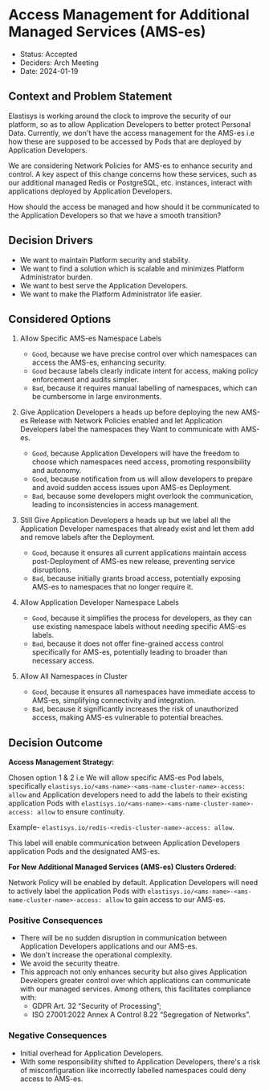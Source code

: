 # Access Management for Additional Managed Services (AMS-es)

- Status: Accepted
- Deciders: Arch Meeting
- Date: 2024-01-19

## Context and Problem Statement

Elastisys is working around the clock to improve the security of our platform, so as to allow Application Developers to better protect Personal Data. Currently, we don't have the access management for the AMS-es i.e how these are supposed to be accessed by Pods that are deployed by Application Developers.

We are considering Network Policies for AMS-es to enhance security and control. A key aspect of this change concerns how these services, such as our additional managed Redis or PostgreSQL, etc. instances, interact with applications deployed by Application Developers.

How should the access be managed and how should it be communicated to the Application Developers so that we have a smooth transition?

## Decision Drivers

- We want to maintain Platform security and stability.
- We want to find a solution which is scalable and minimizes Platform Administrator burden.
- We want to best serve the Application Developers.
- We want to make the Platform Administrator life easier.

## Considered Options

1. Allow Specific AMS-es Namespace Labels

    - `Good`, because we have precise control over which namespaces can access the AMS-es, enhancing security.
    - `Good` because labels clearly indicate intent for access, making policy enforcement and audits simpler.
    - `Bad`, because it requires manual labelling of namespaces, which can be cumbersome in large environments.

1. Give Application Developers a heads up before deploying the new AMS-es Release with Network Policies enabled and let Application Developers label the namespaces they Want to communicate with AMS-es.

    - `Good`, because Application Developers will have the freedom to choose which namespaces need access, promoting responsibility and autonomy.
    - `Good`, because notification from us will allow developers to prepare and avoid sudden access issues upon AMS-es Deployment.
    - `Bad`, because some developers might overlook the communication, leading to inconsistencies in access management.

1. Still Give Application Developers a heads up but we label all the Application Developer namespaces that already exist and let them add and remove labels after the Deployment.

    - `Good`, because it ensures all current applications maintain access post-Deployment of AMS-es new release, preventing service disruptions.
    - `Bad`, because initially grants broad access, potentially exposing AMS-es to namespaces that no longer require it.

1. Allow Application Developer Namespace Labels

    - `Good`, because it simplifies the process for developers, as they can use existing namespace labels without needing specific AMS-es labels.
    - `Bad`, because it does not offer fine-grained access control specifically for AMS-es, potentially leading to broader than necessary access.

1. Allow All Namespaces in Cluster

    - `Good`, because it ensures all namespaces have immediate access to AMS-es, simplifying connectivity and integration.
    - `Bad`, because it significantly increases the risk of unauthorized access, making AMS-es vulnerable to potential breaches.

## Decision Outcome

**Access Management Strategy:**

Chosen option 1 & 2 i.e We will allow specific AMS-es Pod labels, specifically `elastisys.io/<ams-name>-<ams-name-cluster-name>-access: allow` and Application developers need to add the labels to their existing application Pods with `elastisys.io/<ams-name>-<ams-name-cluster-name>-access: allow` to ensure continuity.

Example- `elastisys.io/redis-<redis-cluster-name>-access: allow`.

This label will enable communication between Application Developers application Pods and the designated AMS-es.

**For New Additional Managed Services (AMS-es) Clusters Ordered:**

Network Policy will be enabled by default. Application Developers will need to actively label the application Pods with `elastisys.io/<ams-name>-<ams-name-cluster-name>-access: allow` to gain access to our AMS-es.

### Positive Consequences

- There will be no sudden disruption in communication between Application Developers applications and our AMS-es.
- We don't increase the operational complexity.
- We avoid the security theatre.
- This approach not only enhances security but also gives Application Developers greater control over which applications can communicate with our managed services. Among others, this facilitates compliance with:
    - GDPR Art. 32 “Security of Processing”;
    - ISO 27001:2022 Annex A Control 8.22 “Segregation of Networks”.

### Negative Consequences

- Initial overhead for Application Developers.
- With some responsibility shifted to Application Developers, there's a risk of misconfiguration like incorrectly labelled namespaces could deny access to AMS-es.
